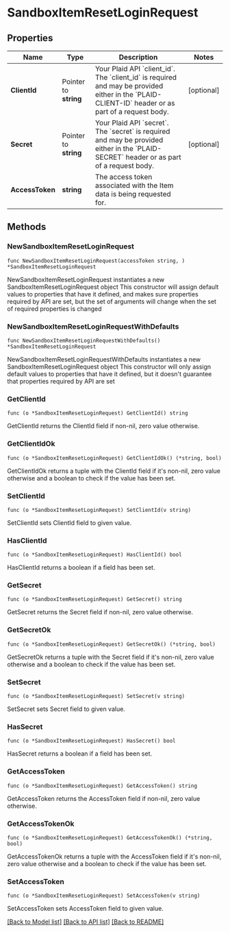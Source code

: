 # SandboxItemResetLoginRequest

## Properties

Name | Type | Description | Notes
------------ | ------------- | ------------- | -------------
**ClientId** | Pointer to **string** | Your Plaid API &#x60;client_id&#x60;. The &#x60;client_id&#x60; is required and may be provided either in the &#x60;PLAID-CLIENT-ID&#x60; header or as part of a request body. | [optional] 
**Secret** | Pointer to **string** | Your Plaid API &#x60;secret&#x60;. The &#x60;secret&#x60; is required and may be provided either in the &#x60;PLAID-SECRET&#x60; header or as part of a request body. | [optional] 
**AccessToken** | **string** | The access token associated with the Item data is being requested for. | 

## Methods

### NewSandboxItemResetLoginRequest

`func NewSandboxItemResetLoginRequest(accessToken string, ) *SandboxItemResetLoginRequest`

NewSandboxItemResetLoginRequest instantiates a new SandboxItemResetLoginRequest object
This constructor will assign default values to properties that have it defined,
and makes sure properties required by API are set, but the set of arguments
will change when the set of required properties is changed

### NewSandboxItemResetLoginRequestWithDefaults

`func NewSandboxItemResetLoginRequestWithDefaults() *SandboxItemResetLoginRequest`

NewSandboxItemResetLoginRequestWithDefaults instantiates a new SandboxItemResetLoginRequest object
This constructor will only assign default values to properties that have it defined,
but it doesn't guarantee that properties required by API are set

### GetClientId

`func (o *SandboxItemResetLoginRequest) GetClientId() string`

GetClientId returns the ClientId field if non-nil, zero value otherwise.

### GetClientIdOk

`func (o *SandboxItemResetLoginRequest) GetClientIdOk() (*string, bool)`

GetClientIdOk returns a tuple with the ClientId field if it's non-nil, zero value otherwise
and a boolean to check if the value has been set.

### SetClientId

`func (o *SandboxItemResetLoginRequest) SetClientId(v string)`

SetClientId sets ClientId field to given value.

### HasClientId

`func (o *SandboxItemResetLoginRequest) HasClientId() bool`

HasClientId returns a boolean if a field has been set.

### GetSecret

`func (o *SandboxItemResetLoginRequest) GetSecret() string`

GetSecret returns the Secret field if non-nil, zero value otherwise.

### GetSecretOk

`func (o *SandboxItemResetLoginRequest) GetSecretOk() (*string, bool)`

GetSecretOk returns a tuple with the Secret field if it's non-nil, zero value otherwise
and a boolean to check if the value has been set.

### SetSecret

`func (o *SandboxItemResetLoginRequest) SetSecret(v string)`

SetSecret sets Secret field to given value.

### HasSecret

`func (o *SandboxItemResetLoginRequest) HasSecret() bool`

HasSecret returns a boolean if a field has been set.

### GetAccessToken

`func (o *SandboxItemResetLoginRequest) GetAccessToken() string`

GetAccessToken returns the AccessToken field if non-nil, zero value otherwise.

### GetAccessTokenOk

`func (o *SandboxItemResetLoginRequest) GetAccessTokenOk() (*string, bool)`

GetAccessTokenOk returns a tuple with the AccessToken field if it's non-nil, zero value otherwise
and a boolean to check if the value has been set.

### SetAccessToken

`func (o *SandboxItemResetLoginRequest) SetAccessToken(v string)`

SetAccessToken sets AccessToken field to given value.



[[Back to Model list]](../README.md#documentation-for-models) [[Back to API list]](../README.md#documentation-for-api-endpoints) [[Back to README]](../README.md)



